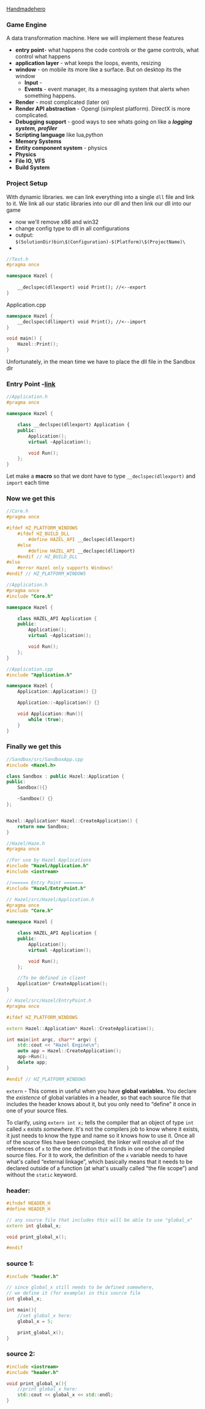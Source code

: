[Handmadehero](https://www.youtube.com/user/handmadeheroarchive/playlists)

### Game Engine

A data transformation machine. Here we will implement these features

* **entry point**- what happens the code controls or the game controls, what control what happens
* **application layer** - what keeps the loops, events, resizing
* **window** - on mobile its more like a surface. But on desktop its the window
  * **Input** - 
  * **Events** - event manager, its a messaging system that alerts when something happens.
* **Render** - most complicated (later on)
* **Render API abstraction** - Opengl (simplest platform). DirectX is more complicated.
* **Debugging support** - good ways to see whats going on like a ***logging system,*** ***profiler***
* **Scripting language** like lua,python
* **Memory Systems**
* **Entity component system** - physics
* **Physics**
* **File IO, VFS**
* **Build System**





### Project Setup

With dynamic libraries. we can link everything into a single `dll` file and link to it. We link all our static libraries into our dll and then link our dll into our game

* now we'll remove x86 and win32
* change config type to dll in all configurations
* output: `$(SolutionDir)bin\$(Configuration)-$(Platform)\$(ProjectName)\`
* 





```cpp
//Test.h
#pragma once

namespace Hazel {
	
	__declspec(dllexport) void Print(); //<--export
}
```

Application.cpp

```cpp
namespace Hazel {
	__declspec(dllimport) void Print(); //<--import
}

void main() {
	Hazel::Print();
}
```

Unfortunately, in the mean time we have to place the dll file in the Sandbox dir



### Entry Point -[link](https://www.youtube.com/watch?v=meARMOmTLgE&list=PLlrATfBNZ98dC-V-N3m0Go4deliWHPFwT&index=5)

```cpp
//Application.h
#pragma once

namespace Hazel {

	class __declspec(dllexport) Application {
	public:
		Application();
		virtual ~Application();

		void Run();
	};
}

```

Let make a **macro** so that we dont have to type `__declspec(dllexport)` and `import` each time



### Now we get this

```cpp
//Core.h
#pragma once

#ifdef HZ_PLATFORM_WINDOWS
	#ifdef HZ_BUILD_DLL
		#define HAZEL_API __declspec(dllexport)
	#else
		#define HAZEL_API __declspec(dllimport)
	#endif // HZ_BUILD_DLL
#else
	#error Hazel only supports Windows!
#endif // HZ_PLATFORM_WINDOWS
```

```cpp
//Application.h
#pragma once
#include "Core.h"

namespace Hazel {

	class HAZEL_API Application {
	public:
		Application();
		virtual ~Application();

		void Run();
	};
}
```

```c++
//Application.cpp
#include "Application.h"

namespace Hazel {
	Application::Application() {}

	Application::~Application() {}

	void Application::Run(){
		while (true);
	}
}
```



### Finally we get this

```cpp
//Sandbox/src/SandboxApp.cpp
#include <Hazel.h>

class Sandbox : public Hazel::Application {
public:
	Sandbox(){}

	~Sandbox() {}
};


Hazel::Application* Hazel::CreateApplication() {
	return new Sandbox;
}
```

```cpp
//Hazel/Haze.h
#pragma once

//For use by Hazel Applications
#include "Hazel/Application.h"
#include <iostream>

//====== Entry Point =======
#include "Hazel/EntryPoint.h"
```

```cpp
// Hazel/src/Hazel/Application.h
#pragma once
#include "Core.h"

namespace Hazel {

	class HAZEL_API Application {
	public:
		Application();
		virtual ~Application();

		void Run();
	};

	//To be defined in client
	Application* CreateApplication();
}
```

```cpp
// Hazel/src/Hazel/EntryPoint.h
#pragma once

#ifdef HZ_PLATFORM_WINDOWS

extern Hazel::Application* Hazel::CreateApplication();

int main(int argc, char** argv) {
	std::cout << "Hazel Engine\n";
	auto app = Hazel::CreateApplication();
	app->Run();
	delete app;
}

#endif // HZ_PLATFORM_WINDOWS
```

`extern` - This comes in useful when you have **global variables.** You declare the *existence* of global variables in a header, so that each source file that includes the header knows about it, but you only need to “define” it once in one of your source files.

To clarify, using `extern int x;` tells the compiler that an object of type `int` called `x` exists *somewhere*. It's not the compilers job to know where it exists, it just needs to know the type and name so it knows how to use it. Once all of the source files have been compiled, the linker will resolve all of the references of `x` to the one definition that it finds in one of the compiled source files. For it to work, the definition of the `x` variable needs to have what's called “external linkage”, which basically means that it needs to be declared outside of a function (at what's usually called “the file scope”) and without the `static` keyword.

### header:

```cpp
#ifndef HEADER_H
#define HEADER_H

// any source file that includes this will be able to use "global_x"
extern int global_x;

void print_global_x();

#endif
```

### source 1:

```cpp
#include "header.h"

// since global_x still needs to be defined somewhere,
// we define it (for example) in this source file
int global_x;

int main(){
    //set global_x here:
    global_x = 5;

    print_global_x();
}
```

### source 2:

```cpp
#include <iostream>
#include "header.h"

void print_global_x(){
    //print global_x here:
    std::cout << global_x << std::endl;
}
```